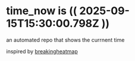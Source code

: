 # time_now is (( 2025-09-15T15:30:00.798Z ))

an automated repo that shows the currnent time

inspired by [breakingheatmap](https://github.com/breakingheatmap/breakingheatmap)